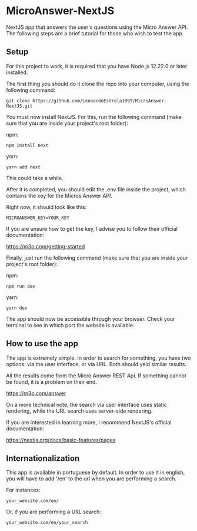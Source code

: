# MicroAnswer-NextJS
NextJS app that answers the user's questions using the Micro Answer API.
The following steps are a brief tutorial for those who wish to test the app.

## Setup
For this project to work, it is required that you have Node.js 12.22.0 or later installed.

The first thing you should do it clone the repo into your computer, using the following command:
```
git clone https://github.com/LeonardoEstrela1999/MicroAnswer-NextJS.git
```
You must now install NextJS. For this, run the following command (make sure that you are inside your project's root folder):


npm:
```
npm install next
```

yarn:
```
yarn add next
```
This could take a while.

After it is completed, you should edit the .env file inside the project, which contains the key for the Micros Answer API.

Right now, it should look like this:

```
MICROANSWER_KEY=YOUR_KEY
```

If you are unsure how to get the key, I advise you to follow their official documentation:

https://m3o.com/getting-started

Finally, just run the following command (make sure that you are inside your project's root folder):

npm:
```
npm run dev
```

yarn:
```
yarn dev
```
The app should now be accessible through your browser. Check your terminal to see in which port the website is available.

## How to use the app

The app is extremely simple. In order to search for something, you have two options: via the user interface, or via URL. 
Both should yeld similar results. 

All the results come from the Micro Answer REST Api. If something cannot be found, it is a problem on their end.

https://m3o.com/answer

On a more technical note, the search via user interface uses static rendering, while the URL search uses server-side rendering.

If you are interested in learning more, I recommend NextJS's official documentation: 

https://nextjs.org/docs/basic-features/pages

## Internationalization

This app is available in portuguese by default. In order to use it in english, you will have to add '/en' to the url when you are performing a search.

For instances: 
```
your_website.com/en/
```
Or, if you are performing a URL search:
```
your_website.com/en/your_search
```
